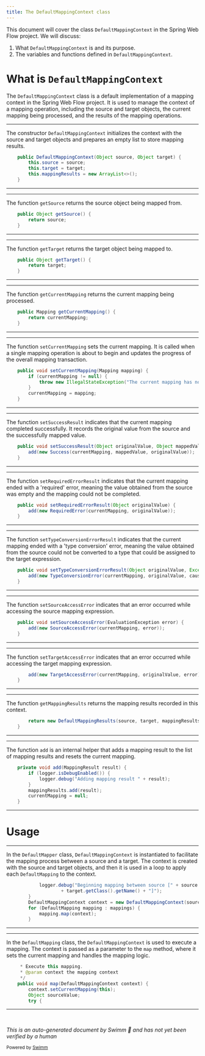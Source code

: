 ```yaml
---
title: The DefaultMappingContext class
---
```

This document will cover the class <SwmToken path="spring-binding/src/main/java/org/springframework/binding/mapping/impl/DefaultMappingContext.java" pos="50:3:3" line-data="	public DefaultMappingContext(Object source, Object target) {">`DefaultMappingContext`</SwmToken> in the Spring Web Flow project. We will discuss:

1. What <SwmToken path="spring-binding/src/main/java/org/springframework/binding/mapping/impl/DefaultMappingContext.java" pos="50:3:3" line-data="	public DefaultMappingContext(Object source, Object target) {">`DefaultMappingContext`</SwmToken> is and its purpose.
2. The variables and functions defined in <SwmToken path="spring-binding/src/main/java/org/springframework/binding/mapping/impl/DefaultMappingContext.java" pos="50:3:3" line-data="	public DefaultMappingContext(Object source, Object target) {">`DefaultMappingContext`</SwmToken>.

# What is <SwmToken path="spring-binding/src/main/java/org/springframework/binding/mapping/impl/DefaultMappingContext.java" pos="50:3:3" line-data="	public DefaultMappingContext(Object source, Object target) {">`DefaultMappingContext`</SwmToken>

The <SwmToken path="spring-binding/src/main/java/org/springframework/binding/mapping/impl/DefaultMappingContext.java" pos="50:3:3" line-data="	public DefaultMappingContext(Object source, Object target) {">`DefaultMappingContext`</SwmToken> class is a default implementation of a mapping context in the Spring Web Flow project. It is used to manage the context of a mapping operation, including the source and target objects, the current mapping being processed, and the results of the mapping operations.

<SwmSnippet path="/spring-binding/src/main/java/org/springframework/binding/mapping/impl/DefaultMappingContext.java" line="50">

---

The constructor <SwmToken path="spring-binding/src/main/java/org/springframework/binding/mapping/impl/DefaultMappingContext.java" pos="50:3:3" line-data="	public DefaultMappingContext(Object source, Object target) {">`DefaultMappingContext`</SwmToken> initializes the context with the source and target objects and prepares an empty list to store mapping results.

```java
	public DefaultMappingContext(Object source, Object target) {
		this.source = source;
		this.target = target;
		this.mappingResults = new ArrayList<>();
	}
```

---

</SwmSnippet>

<SwmSnippet path="/spring-binding/src/main/java/org/springframework/binding/mapping/impl/DefaultMappingContext.java" line="59">

---

The function <SwmToken path="spring-binding/src/main/java/org/springframework/binding/mapping/impl/DefaultMappingContext.java" pos="59:5:5" line-data="	public Object getSource() {">`getSource`</SwmToken> returns the source object being mapped from.

```java
	public Object getSource() {
		return source;
	}
```

---

</SwmSnippet>

<SwmSnippet path="/spring-binding/src/main/java/org/springframework/binding/mapping/impl/DefaultMappingContext.java" line="66">

---

The function <SwmToken path="spring-binding/src/main/java/org/springframework/binding/mapping/impl/DefaultMappingContext.java" pos="66:5:5" line-data="	public Object getTarget() {">`getTarget`</SwmToken> returns the target object being mapped to.

```java
	public Object getTarget() {
		return target;
	}
```

---

</SwmSnippet>

<SwmSnippet path="/spring-binding/src/main/java/org/springframework/binding/mapping/impl/DefaultMappingContext.java" line="74">

---

The function <SwmToken path="spring-binding/src/main/java/org/springframework/binding/mapping/impl/DefaultMappingContext.java" pos="74:5:5" line-data="	public Mapping getCurrentMapping() {">`getCurrentMapping`</SwmToken> returns the current mapping being processed.

```java
	public Mapping getCurrentMapping() {
		return currentMapping;
	}
```

---

</SwmSnippet>

<SwmSnippet path="/spring-binding/src/main/java/org/springframework/binding/mapping/impl/DefaultMappingContext.java" line="83">

---

The function <SwmToken path="spring-binding/src/main/java/org/springframework/binding/mapping/impl/DefaultMappingContext.java" pos="83:5:5" line-data="	public void setCurrentMapping(Mapping mapping) {">`setCurrentMapping`</SwmToken> sets the current mapping. It is called when a single mapping operation is about to begin and updates the progress of the overall mapping transaction.

```java
	public void setCurrentMapping(Mapping mapping) {
		if (currentMapping != null) {
			throw new IllegalStateException("The current mapping has not finished yet");
		}
		currentMapping = mapping;
	}
```

---

</SwmSnippet>

<SwmSnippet path="/spring-binding/src/main/java/org/springframework/binding/mapping/impl/DefaultMappingContext.java" line="96">

---

The function <SwmToken path="spring-binding/src/main/java/org/springframework/binding/mapping/impl/DefaultMappingContext.java" pos="96:5:5" line-data="	public void setSuccessResult(Object originalValue, Object mappedValue) {">`setSuccessResult`</SwmToken> indicates that the current mapping completed successfully. It records the original value from the source and the successfully mapped value.

```java
	public void setSuccessResult(Object originalValue, Object mappedValue) {
		add(new Success(currentMapping, mappedValue, originalValue));
	}
```

---

</SwmSnippet>

<SwmSnippet path="/spring-binding/src/main/java/org/springframework/binding/mapping/impl/DefaultMappingContext.java" line="105">

---

The function <SwmToken path="spring-binding/src/main/java/org/springframework/binding/mapping/impl/DefaultMappingContext.java" pos="105:5:5" line-data="	public void setRequiredErrorResult(Object originalValue) {">`setRequiredErrorResult`</SwmToken> indicates that the current mapping ended with a 'required' error, meaning the value obtained from the source was empty and the mapping could not be completed.

```java
	public void setRequiredErrorResult(Object originalValue) {
		add(new RequiredError(currentMapping, originalValue));
	}
```

---

</SwmSnippet>

<SwmSnippet path="/spring-binding/src/main/java/org/springframework/binding/mapping/impl/DefaultMappingContext.java" line="115">

---

The function <SwmToken path="spring-binding/src/main/java/org/springframework/binding/mapping/impl/DefaultMappingContext.java" pos="115:5:5" line-data="	public void setTypeConversionErrorResult(Object originalValue, Exception cause) {">`setTypeConversionErrorResult`</SwmToken> indicates that the current mapping ended with a 'type conversion' error, meaning the value obtained from the source could not be converted to a type that could be assigned to the target expression.

```java
	public void setTypeConversionErrorResult(Object originalValue, Exception cause) {
		add(new TypeConversionError(currentMapping, originalValue, cause));
	}
```

---

</SwmSnippet>

<SwmSnippet path="/spring-binding/src/main/java/org/springframework/binding/mapping/impl/DefaultMappingContext.java" line="123">

---

The function <SwmToken path="spring-binding/src/main/java/org/springframework/binding/mapping/impl/DefaultMappingContext.java" pos="123:5:5" line-data="	public void setSourceAccessError(EvaluationException error) {">`setSourceAccessError`</SwmToken> indicates that an error occurred while accessing the source mapping expression.

```java
	public void setSourceAccessError(EvaluationException error) {
		add(new SourceAccessError(currentMapping, error));
	}
```

---

</SwmSnippet>

<SwmSnippet path="/spring-binding/src/main/java/org/springframework/binding/mapping/impl/DefaultMappingContext.java" line="132">

---

The function <SwmToken path="spring-binding/src/main/java/org/springframework/binding/mapping/impl/DefaultMappingContext.java" pos="131:5:5" line-data="	public void setTargetAccessError(Object originalValue, EvaluationException error) {">`setTargetAccessError`</SwmToken> indicates that an error occurred while accessing the target mapping expression.

```java
		add(new TargetAccessError(currentMapping, originalValue, error));
	}
```

---

</SwmSnippet>

<SwmSnippet path="/spring-binding/src/main/java/org/springframework/binding/mapping/impl/DefaultMappingContext.java" line="140">

---

The function <SwmToken path="spring-binding/src/main/java/org/springframework/binding/mapping/impl/DefaultMappingContext.java" pos="139:5:5" line-data="	public MappingResults getMappingResults() {">`getMappingResults`</SwmToken> returns the mapping results recorded in this context.

```java
		return new DefaultMappingResults(source, target, mappingResults);
	}
```

---

</SwmSnippet>

<SwmSnippet path="/spring-binding/src/main/java/org/springframework/binding/mapping/impl/DefaultMappingContext.java" line="145">

---

The function <SwmToken path="spring-binding/src/main/java/org/springframework/binding/mapping/impl/DefaultMappingContext.java" pos="145:5:5" line-data="	private void add(MappingResult result) {">`add`</SwmToken> is an internal helper that adds a mapping result to the list of mapping results and resets the current mapping.

```java
	private void add(MappingResult result) {
		if (logger.isDebugEnabled()) {
			logger.debug("Adding mapping result " + result);
		}
		mappingResults.add(result);
		currentMapping = null;
	}
```

---

</SwmSnippet>

# Usage

<SwmSnippet path="/spring-binding/src/main/java/org/springframework/binding/mapping/impl/DefaultMapper.java" line="60">

---

In the <SwmToken path="spring-binding/src/main/java/org/springframework/binding/mapping/impl/DefaultMapper.java" pos="34:4:4" line-data="public class DefaultMapper implements Mapper {">`DefaultMapper`</SwmToken> class, <SwmToken path="spring-binding/src/main/java/org/springframework/binding/mapping/impl/DefaultMapper.java" pos="63:1:1" line-data="		DefaultMappingContext context = new DefaultMappingContext(source, target);">`DefaultMappingContext`</SwmToken> is instantiated to facilitate the mapping process between a source and a target. The context is created with the source and target objects, and then it is used in a loop to apply each <SwmToken path="spring-binding/src/main/java/org/springframework/binding/mapping/impl/DefaultMapper.java" pos="64:4:4" line-data="		for (DefaultMapping mapping : mappings) {">`DefaultMapping`</SwmToken> to the context.

```java
			logger.debug("Beginning mapping between source [" + source.getClass().getName() + "] and target ["
					+ target.getClass().getName() + "]");
		}
		DefaultMappingContext context = new DefaultMappingContext(source, target);
		for (DefaultMapping mapping : mappings) {
			mapping.map(context);
		}
```

---

</SwmSnippet>

<SwmSnippet path="/spring-binding/src/main/java/org/springframework/binding/mapping/impl/DefaultMapping.java" line="106">

---

In the <SwmToken path="spring-binding/src/main/java/org/springframework/binding/mapping/impl/DefaultMapper.java" pos="64:4:4" line-data="		for (DefaultMapping mapping : mappings) {">`DefaultMapping`</SwmToken> class, the <SwmToken path="spring-binding/src/main/java/org/springframework/binding/mapping/impl/DefaultMapping.java" pos="109:7:7" line-data="	public void map(DefaultMappingContext context) {">`DefaultMappingContext`</SwmToken> is used to execute a mapping. The context is passed as a parameter to the <SwmToken path="spring-binding/src/main/java/org/springframework/binding/mapping/impl/DefaultMapping.java" pos="109:5:5" line-data="	public void map(DefaultMappingContext context) {">`map`</SwmToken> method, where it sets the current mapping and handles the mapping logic.

```java
	 * Execute this mapping.
	 * @param context the mapping context
	 */
	public void map(DefaultMappingContext context) {
		context.setCurrentMapping(this);
		Object sourceValue;
		try {
```

---

</SwmSnippet>

&nbsp;

*This is an auto-generated document by Swimm 🌊 and has not yet been verified by a human*

<SwmMeta version="3.0.0" repo-id="Z2l0aHViJTNBJTNBc3ByaW5nLXdlYmZsb3ctZGVtbyUzQSUzQWdpbGFkbmF2b3Q=" repo-name="spring-webflow-demo"><sup>Powered by [Swimm](/)</sup></SwmMeta>
